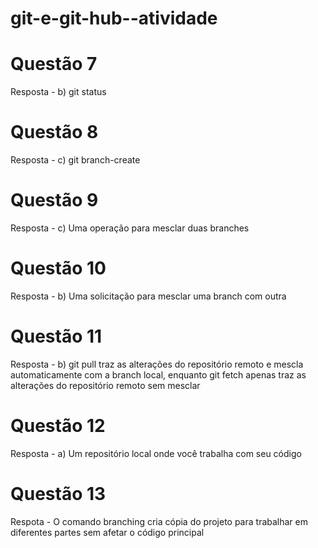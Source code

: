 # git-e-git-hub--atividade

# Questão 7
Resposta - b) git status

# Questão 8 
Resposta - c) git branch-create

# Questão 9
Resposta - c) Uma operação para mesclar duas branches

# Questão 10
Resposta - b) Uma solicitação para mesclar uma branch com outra 

# Questão 11
Resposta - b) git pull traz as alterações do repositório remoto e mescla automaticamente com a branch local, enquanto git fetch apenas traz as alterações do repositório remoto sem mesclar

# Questão 12
Resposta - a) Um repositório local onde você trabalha com seu código

# Questão 13
Respota - O comando branching cria cópia do projeto para trabalhar em diferentes partes sem afetar o código principal
